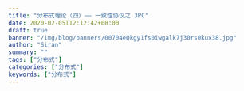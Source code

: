 ```yaml
---
title: "分布式理论（四）—— 一致性协议之 3PC"
date: 2020-02-05T12:12:42+08:00
draft: true
banner: "/img/blog/banners/00704eQkgy1fs0iwgalk7j30rs0kux38.jpg"
author: "Siran"
summary: ""
tags: ["分布式"]
categories: ["分布式"]
keywords: ["分布式"]
---
```


